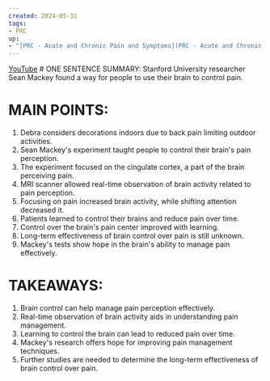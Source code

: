 ```yaml
---
created: 2024-05-31
tags:
- PRC
up:
- "[PRC - Acute and Chronic Pain and Symptoms](PRC - Acute and Chronic Pain and Symptoms \"wikilink\")"
---
```


[YouTube](https://www.youtube.com/watch?v=oq6YKqSzEUw)
\# ONE SENTENCE SUMMARY:
Stanford University researcher Sean Mackey found a way for people to use their brain to control pain.

# MAIN POINTS:

1.  Debra considers decorations indoors due to back pain limiting outdoor activities.
2.  Sean Mackey's experiment taught people to control their brain's pain perception.
3.  The experiment focused on the cingulate cortex, a part of the brain perceiving pain.
4.  MRI scanner allowed real-time observation of brain activity related to pain perception.
5.  Focusing on pain increased brain activity, while shifting attention decreased it.
6.  Patients learned to control their brains and reduce pain over time.
7.  Control over the brain's pain center improved with learning.
8.  Long-term effectiveness of brain control over pain is still unknown.
9.  Mackey's tests show hope in the brain's ability to manage pain effectively.

# TAKEAWAYS:

1.  Brain control can help manage pain perception effectively.
2.  Real-time observation of brain activity aids in understanding pain management.
3.  Learning to control the brain can lead to reduced pain over time.
4.  Mackey's research offers hope for improving pain management techniques.
5.  Further studies are needed to determine the long-term effectiveness of brain control over pain.
